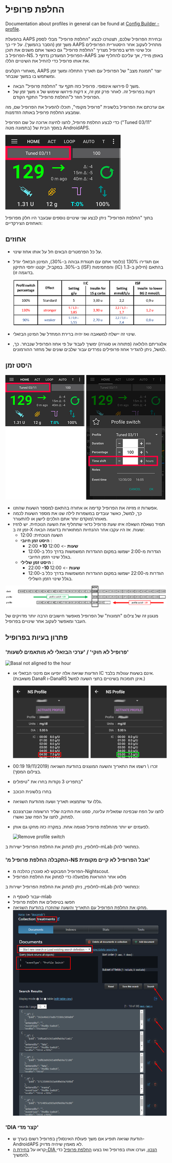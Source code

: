 # החלפת פרופיל

Documentation about profiles in general can be found at [Config Builder - profile](../Configuration/Config-Builder.md#profile).

בהפעלת AAPS ובחירת הפרופיל שלכם, תצטרכו לבצע "החלפת פרופיל" מבלי לספק משך זמן (הסבר בהמשך). על ידי כך AAPS מתחיל לעקוב אחר היסטוריית הפרופילים וכל שינוי חדש בפרופיל מצריך "החלפת פרופיל" גם כאשר אתם משנים את תוכן הפרופיל ב-NS. הפרופיל המעודכן נדחף ל-AAPS באופן מיידי, אך עליכם להחליף שוב את אותו פרופיל כדי להחיל את השינויים הללו.

מאחורי הקלעים, AAPS יוצר "תמונת מצב" של הפרופיל עם תאריך התחלה ומשך זמן ומשתמש בו במשך שנבחר.

* משך 0 פירושו אינסופי. פרופיל כזה תקף עד "החלפת פרופיל" הבאה.
* משך זמן של x דקות פירושו שימוש של x דקות בפרופיל זה. לאחר פרק זמן זה, הפרופיל חוזר ל"החלפת פרופיל" התקף הקודם.

אם ערכתם את הפרופיל בלשונית "פרופיל מקומי", תוכלו להפעיל את הפרופיל שם, מה שמבצע החלפת פרופיל באותה הזדמנות.

כדי לבצע החלפת פרופיל, לחצו לחיצה ארוכה על שם הפרופיל ("Tuned 03/11" בתמונה מטה) במסך הבית של AndroidAPS.

![Do profile switch](../images/ProfileSwitch_HowTo.png)

בתוך "החלפת הפרופיל" ניתן לבצע שני שינויים נוספים שבעבר היו חלק מפרופיל האחוזים הצירקדיים:

## אחוזים

* על כל הפרמטרים הבאים חל על אותו אחוז שינוי. 
* אם תגדירו 130% (כלומר אתם עם תנגודת גבוהה ב-30%), המינון הבזאלי יגדל ב-30%. במקביל, יקטנו יחסי התיקון (ISF) והפחמימות (IC) בהתאם (חילוק ב-1.3 בדוגמה זו).
  
  ![Example profile switch percentage](../images/ProfileSwitchPercentage.png)

* שינוי זה יישלח למשאבה ואז יהיה ברירת המחדל של המינון הבזאלי.

* אלגוריתם הלולאה (פתוחה או סגורה) ימשיך לעבוד על פי אחוז הפרופיל שנבחר. כך, למשל, ניתן להגדיר אחוז פרופילים נפרדים עבור שלבים שונים של מחזור ההורמונים.

## היסט זמן

![Profile switch percentage and timeshift](../images/ProfileSwitchTimeShift2.png)

* אפשרות זו מזיזה את הפרופיל קדימה או אחורה בהתאם למספר השעות שהוזנו. 
* כך, למשל, כאשר עובדים במשמרות לילה שנו את מספר השעות לכמה מאוחר\מוקדם יותר אתם הולכים לישון או להתעורר.
* תמיד נשאלת השאלה איזו שעת פרופיל כדאי שתחליף את השעה הנוכחית. יש להזיז זמן זה ב-X שעות. אז היו עקבו אחר ההנחיות המתוארות בדוגמה הבאה: 
  * השעה הנוכחית: 12:00
  * **היסט זמן חיובי** : 
    * 2:00 **+10 שעות** -> 12:00
    * הגדרות מ-2:00 ישמשו במקום ההגדרות המשמשות בדרך כלל ב-12:00 בגלל שינוי הזמן החיובי.
  * **היסט זמן שלילי** : 
    * 22:00 **-10 שעות** -> 12:00
    * הגדרות מ-22:00 ישמשו במקום ההגדרות המשמשות בדרך כלל ב-12:00 בגלל שינוי הזמן השלילי.

![Profile switch timeshift directions](../images/ProfileSwitch_PlusMinus2.png)

מנגנון זה של צילום "תמונות" של הפרופיל מאפשר חישובים הרבה יותר מדויקים של העבר ומאפשר לעקוב אחר שינויים בפרופיל.

## פתרון בעיות בפרופיל

### 'פרופיל לא חוקי' / 'ערכי הבזאלי לא מותאמים לשעות'

![Basal not aligned to the hour](../images/BasalNotAlignedToHours2.png)

* הודעות שגיאה אלה יופיעו אם מינוני הבזאלי או IC אינם בשעות עגולות בלבד. (משאבות DanaR ו-DanaRS אינן תומכות בשינויים בחצי השעה למשל.)
  
  ![Example profile not aligned to hours](../images/ProfileNotAlignedToHours.png)

* זכרו \ רשמו את התאריך והשעה המוצגים בהודעת השגיאה (19/11/2019 00:19 בצילום המסך).

* בתפריט 3 נקודות בחרו את "טיפולים"
* בחרו בלשונית הכוכב
* גללו עד שתמצאו תאריך ושעה מהודעת השגיאה.
* לחצו על הפח שבפינה שמאלית עליונה, סמנו את התיבה שליד הרשומה שברצונכם למחוק, לחצו על הפח שוב ואשרו.
* לפעמים יש יותר מהחלפת פרופיל פגומה אחת. במקרה כזה מחקו גם אותן.
  
  ![Remove profile switch](../images/PSRemove.png)

לחלופין, ניתן למחוק את החלפת הפרופיל ישירות ב-mLab כמתואר להלן.

### 'התקבלה החלפת פרופיל מ-NS אבל הפרופיל לא קיים מקומית' 

* הפרופיל המבוקש לא סונכרן כהלכה מ-Nightscout.
* מלאו אחר ההוראות מלמעלה כדי למחוק את החלפת הפרופיל

לחלופין, ניתן למחוק את החלפת הפרופיל ישירות ב-mLab כמתואר להלן:

* עבור לאוסף ה-mlab
* חפשו בטיפולים את חלפת פרופיל
* מחקו את החלפת הפרופיל עם התאריך והשעה שהוזכרו בהודעת השגיאה.![mlab](../images/mLabDeletePS.png)

### 'DIA קצר מדי'

* הודעת שגיאה תופיע אם משך פעולת האינסולין בפרופיל רשום בערך ש-AndroidAPS לא מאמין שיהיה מדויק. 
* קראו על [בחירת ה-DIA הנכון](https://www.diabettech.com/insulin/why-we-are-regularly-wrong-in-the-duration-of-insulin-action-dia-times-we-use-and-why-it-matters/), וערכו אותו בפרופיל ואז בצעו [החלפת פרופיל](../Usage/Profiles) כדי להמשיך.